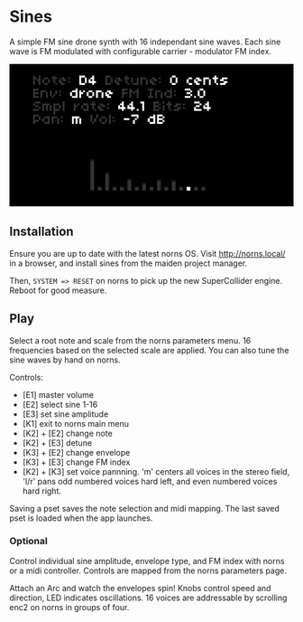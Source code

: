 # Sines

A simple FM sine drone synth with 16 independant sine waves. Each sine wave is FM modulated with configurable carrier - modulator FM index.

![sines](sines.png)

## Installation

Ensure you are up to date with the latest norns OS. Visit http://norns.local/ in a browser, and install sines from the maiden project manager.

Then, `SYSTEM => RESET` on norns to pick up the new SuperCollider engine. Reboot for good measure.

## Play

Select a root note and scale from the norns parameters menu. 16 frequencies based on the selected scale are applied. You can also tune the sine waves by hand on norns. 

Controls:

* [E1] master volume
* [E2] select sine 1-16
* [E3] set sine amplitude
* [K1] exit to norns main menu
* [K2] + [E2] change note
* [K2] + [E3] detune
* [K3] + [E2] change envelope
* [K3] + [E3] change FM index
* [K2] + [K3] set voice pannning. 'm' centers all voices in the stereo field, 'l/r' pans odd numbered voices hard left, and even numbered voices hard right. 

Saving a pset saves the note selection and midi mapping. The last saved pset is loaded when the app launches.

### Optional

Control individual sine amplitude, envelope type, and FM index with norns or a midi controller. Controls are mapped from the norns parameters page.

Attach an Arc and watch the envelopes spin! Knobs control speed and direction, LED indicates oscillations. 16 voices are addressable by scrolling enc2 on norns in groups of four.
